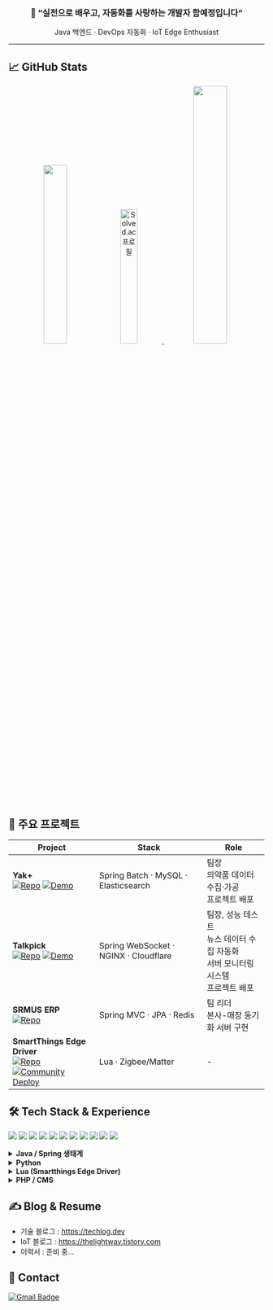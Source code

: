 <h3 align="center">🙌 “실전으로 배우고, 자동화를 사랑하는 개발자 함예정입니다”</h3>
<p align="center">Java 백엔드 · DevOps 자동화 · IoT Edge Enthusiast</p>

---

## 📈 GitHub Stats
<p align="center">
  <img src="https://github-readme-stats.vercel.app/api?username=YJ-circle&show_icons=true&theme=default" width="30%" />
  <a href="https://solved.ac/thelightway">
    <img src="http://mazassumnida.wtf/api/generate_badge?boj=thelightway" alt="Solved.ac 프로필" width="26%" />
  </a>
  <img src="https://github-readme-activity-graph.vercel.app/graph?username=YJ-circle&theme=github-light" width="36%" />
</p>

## 🔭 주요 프로젝트
| Project | Stack | Role |
|---------|-------|------|
| **Yak+**<br/>[![Repo](https://img.shields.io/badge/Repo-181717?style=for-the-badge&logo=github&logoColor=white)](https://github.com/YJ-circle/yakplus-batch) [![Demo](https://img.shields.io/badge/Demo-007ACC?style=for-the-badge&logo=linktree&logoColor=white)](https://yakplus.techlog.dev) | Spring Batch · MySQL · Elasticsearch | 팀장<br/>의약품 데이터 수집·가공 <br/> 프로젝트 배포 |
| **Talkpick**<br/>[![Repo](https://img.shields.io/badge/Repo-181717?style=for-the-badge&logo=github&logoColor=white)](https://github.com/YJ-circle/talkpick-backend) [![Demo](https://img.shields.io/badge/Demo-007ACC?style=for-the-badge&logo=linktree&logoColor=white)](https://talkpick.techlog.dev) | Spring WebSocket · NGINX · Cloudflare | 팀장, 성능 테스트 <br/> 뉴스 데이터 수집 자동화 <br /> 서버 모니터링 시스템 <br /> 프로젝트 배포 |
| **SRMUS ERP**<br/>[![Repo](https://img.shields.io/badge/Repo-181717?style=for-the-badge&logo=github&logoColor=white)](https://github.com/YJ-circle/SRMUS_Project) | Spring MVC · JPA · Redis | 팀 리더<br/>본사-매장 동기화 서버 구현 |
| **SmartThings Edge Driver**<br/>[![Repo](https://img.shields.io/badge/Repo-181717?style=for-the-badge&logo=github&logoColor=white)](https://github.com/YJ-circle/SmartThings)[![Community Deploy](https://img.shields.io/badge/Community%20Deploy-4CAF50?style=for-the-badge&logo=smartthings&logoColor=white)](https://cafe.naver.com/f-e/cafes/29087792/menus/129?viewType=L&ta=WRITER&q=%EC%83%88%EB%A6%BC%EC%9D%B4&page=1)| Lua · Zigbee/Matter | - |

## 🛠️ Tech Stack & Experience
<p>
  <img src="https://img.shields.io/badge/Java-ED8B00?style=flat&logo=openjdk&logoColor=white"/>
  <img src="https://img.shields.io/badge/Spring-6DB33F?style=flat&logo=spring&logoColor=white"/>
  <img src="https://img.shields.io/badge/Spring&nbsp;Batch-6DB33F?style=flat"/>
  <img src="https://img.shields.io/badge/Spring&nbsp;Data&nbsp;JPA-6DB33F?style=flat"/>
  <img src="https://img.shields.io/badge/MyBatis-005B9A?style=flat"/>
  <img src="https://img.shields.io/badge/Python-3776AB?style=flat&logo=python&logoColor=white"/>
  <img src="https://img.shields.io/badge/Lua-000080?style=flat&logo=lua&logoColor=white"/>
  <img src="https://img.shields.io/badge/PHP-777BB4?style=flat&logo=php&logoColor=white"/>
  <img src="https://img.shields.io/badge/Docker-2496ED?style=flat&logo=docker&logoColor=white"/>
  <img src="https://img.shields.io/badge/MySQL-4479A1?style=flat&logo=mysql&logoColor=white"/>
  <img src="https://img.shields.io/badge/Oracle-F80000?style=flat&logo=oracle&logoColor=white"/>
</p>

<details>
<summary><b>Java&nbsp;/&nbsp;Spring&nbsp;생태계</b></summary>

- **자바 컬렉션 프레임워크** 전반을 이해하고, 상황에 맞는 자료구조를 선택해 사용합니다.  
- 클래스·메서드 단위로 **책임을 분리(OOP)** 하여 구현합니다.  
- 동료 코드 리뷰 경험이 풍부하며, PR 기반 협업 흐름을 숙지했습니다.  
- **Spring Framework** 전반(Bean 라이프사이클, AOP, 인터셉터, 커스텀 Argument Resolver 등)을 이해하고 적용할 수 있습니다.  
- **Spring Batch** Partitioning + `StepScope`, `JdbcPagingItemReader`/`JdbcBatchItemWriter`로 대용량 데이터 병합을 수행한 경험이 있습니다.  
- **Spring Data JPA** Entity 설계 및 메서드 네이밍 쿼리를 활용해 CRUD/조회 최적화를 구현했습니다.  
- **MyBatis** Mapper interface ↔ XML 매핑, `resultMap`으로 객체 연관관계 매핑, CRUD 프로젝트 경험 보유.
</details>

<details>
<summary><b>Python</b></summary>

- **Beautiful Soup**를 활용한 웹 크롤링 자동화 스크립트 작성 경험.
</details>

<details>
<summary><b>Lua (Smartthings Edge Driver)</b></summary>

- **SmartThings Edge Driver**를 직접 개발하여 호환 안되던 Zigbee 장치를 사용할 수 있도록 개선
- 배포 후 **100 가구 이상**의 스마트홈에서 실사용 중.
- zigbee edge driver 검색기 제작: https://thelightway.tistory.com/13
- 갤럭시 홈 미니 음악 재생 코드 개선 (DLNA 전송)
</details>

<details>
<summary><b>PHP / CMS</b></summary>

- **그누보드 등 CMS**로 빠른 웹사이트 구축 경험.  
- 대학교 **50주년 행사 자료집**을 CMS 기반 웹페이지로 배포.  
- 타인이 작성한 PHP 코드를 분석·수정하여 커스터마이징한 경험.
</details>

## ✍️ Blog & Resume
* 기술 블로그 : <https://techlog.dev>
* IoT 블로그 : <https://thelightway.tistory.com>
* 이력서 : 준비 중...

## 💬 Contact
[![Gmail Badge](https://img.shields.io/badge/thelightway@daum.net-red?style=flat-square&logo=gmail&logoColor=white)](https://formsubmit.co/el/varudo)
